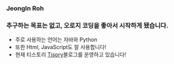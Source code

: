 ### JeongIn Roh

### 추구하는 목표는 없고, 오로지 코딩을 좋아서 시작하게 됐습니다.

* 주로 사용하는 언어는 자바와 Python
* 또한 Html, JavaScript도 잘 사용합니다!
* 현재 티스토리 [Tisory](https://aricode.tistory.com/)블로그를 운영하고 있습니다!


<!--
**nrnji/nrnji** is a ✨ _special_ ✨ repository because its `README.md` (this file) appears on your GitHub profile.

Here are some ideas to get you started:

- 🔭 I’m currently working on ...
- 🌱 I’m currently learning ...
- 👯 I’m looking to collaborate on ...
- 🤔 I’m looking for help with ...
- 💬 Ask me about ...
- 📫 How to reach me: ...
- 😄 Pronouns: ...
- ⚡ Fun fact: ...
-->
